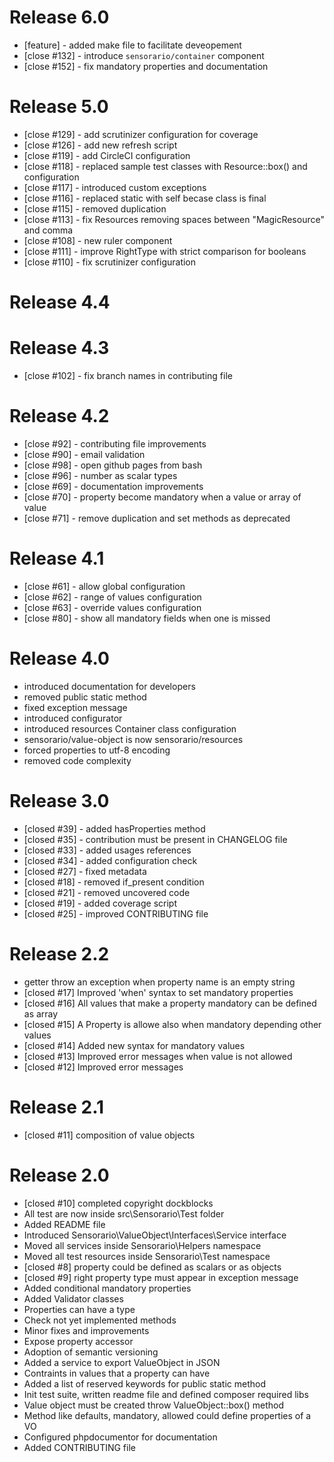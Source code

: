 # Release 6.0

 * [feature] - added make file to facilitate deveopement
 * [close #132] - introduce `sensorario/container` component
 * [close #152] - fix mandatory properties and documentation

# Release 5.0

 * [close #129] - add scrutinizer configuration for coverage
 * [close #126] - add new refresh script
 * [close #119] - add CircleCI configuration
 * [close #118] - replaced sample test classes with Resource::box() and configuration
 * [close #117] - introduced custom exceptions
 * [close #116] - replaced static with self becase class is final
 * [close #115] - removed duplication
 * [close #113] - fix Resources removing spaces between "MagicResource" and comma
 * [close #108] - new ruler component
 * [close #111] - improve RightType with strict comparison for booleans
 * [close #110] - fix scrutinizer configuration

# Release 4.4

# Release 4.3

 * [close #102] - fix branch names in contributing file

# Release 4.2

 * [close #92] - contributing file improvements
 * [close #90] - email validation
 * [close #98] - open github pages from bash
 * [close #96] - number as scalar types
 * [close #69] - documentation improvements
 * [close #70] - property become mandatory when a value or array of value
 * [close #71] - remove duplication and set methods as deprecated

# Release 4.1

 * [close #61] - allow global configuration
 * [close #62] - range of values configuration
 * [close #63] - override values configuration
 * [close #80] - show all mandatory fields when one is missed

# Release 4.0

 * introduced documentation for developers
 * removed public static method
 * fixed exception message
 * introduced configurator
 * introduced resources Container class configuration
 * sensorario/value-object is now sensorario/resources
 * forced properties to utf-8 encoding
 * removed code complexity

# Release 3.0

 * [closed #39] - added hasProperties method
 * [closed #35] - contribution must be present in CHANGELOG file
 * [closed #33] - added usages references
 * [closed #34] - added configuration check
 * [closed #27] - fixed metadata
 * [closed #18] - removed if_present condition
 * [closed #21] - removed uncovered code
 * [closed #19] - added coverage script
 * [closed #25] - improved CONTRIBUTING file

# Release 2.2

 * getter throw an exception when property name is an empty string
 * [closed #17] Improved 'when' syntax to set mandatory properties
 * [closed #16] All values that make a property mandatory can be defined as array
 * [closed #15] A Property is allowe also when mandatory depending other values
 * [closed #14] Added new syntax for mandatory values
 * [closed #13] Improved error messages when value is not allowed
 * [closed #12] Improved error messages

# Release 2.1

 * [closed #11] composition of value objects

# Release 2.0

 * [closed #10] completed copyright dockblocks
 * All test are now inside src\Sensorario\Test folder
 * Added README file
 * Introduced Sensorario\ValueObject\Interfaces\Service interface
 * Moved all services inside Sensorario\Helpers namespace
 * Moved all test resources inside Sensorario\Test namespace
 * [closed #8] property could be defined as scalars or as objects
 * [closed #9] right property type must appear in exception message
 * Added conditional mandatory properties
 * Added Validator classes
 * Properties can have a type
 * Check not yet implemented methods
 * Minor fixes and improvements
 * Expose property accessor
 * Adoption of semantic versioning
 * Added a service to export ValueObject in JSON
 * Contraints in values that a property can have
 * Added a list of reserved keywords for public static method
 * Init test suite, written readme file and defined composer required libs
 * Value object must be created throw ValueObject::box() method
 * Method like defaults, mandatory, allowed could define properties of a VO
 * Configured phpdocumentor for documentation
 * Added CONTRIBUTING file
